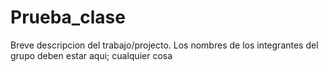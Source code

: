 # Prueba_clase
Breve descripcion del trabajo/projecto.
Los nombres de los integrantes del grupo deben estar aqui;
cualquier cosa
